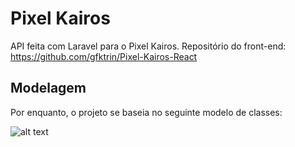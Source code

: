 # Pixel Kairos
API feita com Laravel para o Pixel Kairos. Repositório do front-end: https://github.com/gfktrin/Pixel-Kairos-React

## Modelagem
Por enquanto, o projeto se baseia no seguinte modelo de classes:

![alt text](https://i.imgur.com/IoZcwYT.png)
